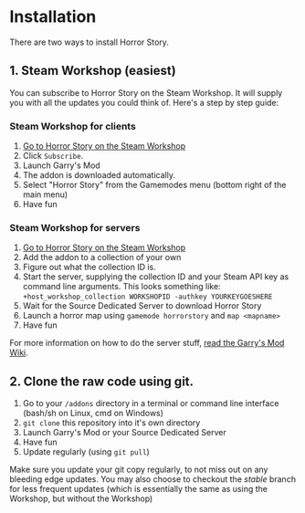 # Installation

There are two ways to install Horror Story.

## 1. Steam Workshop (easiest)

You can subscribe to Horror Story on the Steam Workshop. It will supply you with
all the updates you could think of. Here's a step by step guide:

### Steam Workshop for clients
1. [Go to Horror Story on the Steam Workshop][steam]
2. Click `Subscribe`.
3. Launch Garry's Mod
4. The addon is downloaded automatically.
5. Select "Horror Story" from the Gamemodes menu (bottom right of the main menu)
6. Have fun

### Steam Workshop for servers
1. [Go to Horror Story on the Steam Workshop][steam]
2. Add the addon to a collection of your own
3. Figure out what the collection ID is.
4. Start the server, supplying the collection ID and your Steam API key as command line arguments.
   This looks something like: `+host_workshop_collection WORKSHOPID -authkey YOURKEYGOESHERE`
5. Wait for the Source Dedicated Server to download Horror Story
6. Launch a horror map using `gamemode horrorstory` and `map <mapname>`
7. Have fun

For more information on how to do the server stuff, [read the Garry's Mod Wiki][wiki].


## 2. Clone the raw code using git.

1. Go to your `/addons` directory in a terminal or command line interface (bash/sh on Linux, cmd on Windows)
2. `git clone` this repository into it's own directory
3. Launch Garry's Mod or your Source Dedicated Server
4. Have fun
5. Update regularly (using `git pull`)

Make sure you update your git copy regularly, to not miss out on any bleeding edge
updates. You may also choose to checkout the *stable* branch for less frequent
updates (which is essentially the same as using the Workshop, but without the
Workshop)

[steam]: http://steamcommunity.com/sharedfiles/filedetails/?id=124828021
[wiki]: http://wiki.garrysmod.com/page/Workshop_for_Dedicated_Servers
